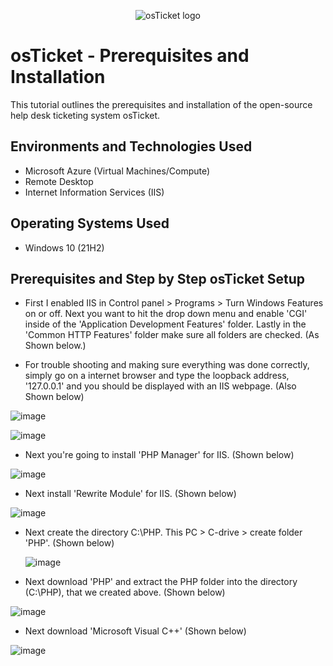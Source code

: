 <p align="center">
<img src="https://i.imgur.com/Clzj7Xs.png" alt="osTicket logo"/>
</p>

<h1>osTicket - Prerequisites and Installation</h1>
This tutorial outlines the prerequisites and installation of the open-source help desk ticketing system osTicket.<br />

<h2>Environments and Technologies Used</h2>

- Microsoft Azure (Virtual Machines/Compute)
- Remote Desktop
- Internet Information Services (IIS)

<h2>Operating Systems Used </h2>

- Windows 10</b> (21H2)

<h2> Prerequisites and Step by Step osTicket Setup</h2>

- First I enabled IIS in Control panel > Programs > Turn Windows Features on or off. Next you want to hit the drop down menu and enable 'CGI' inside of the 'Application Development Features' folder. Lastly in the 'Common HTTP Features' folder make sure all folders are checked. (As Shown below.)

- For trouble shooting and making sure everything was done correctly, simply go on a internet browser and type the loopback address, '127.0.0.1' and you should be displayed with an IIS webpage. (Also Shown below)

![image](https://github.com/calebstreight/osticket-prereqs/assets/162412951/fe30a78b-4935-4cde-9b39-547a6d6347cf)

![image](https://github.com/calebstreight/osticket-prereqs/assets/162412951/5b216df6-a7c7-472f-b442-c1228553ba14)


- Next you're going to install 'PHP Manager' for IIS. (Shown below)

![image](https://github.com/calebstreight/osticket-prereqs/assets/162412951/5ed09a4c-3815-411f-a236-b8c0081d2fc3)


- Next install 'Rewrite Module' for IIS. (Shown below)

![image](https://github.com/calebstreight/osticket-prereqs/assets/162412951/81bf20db-ace5-40e8-8a3b-9d9a3d7b942a)


- Next create the directory C:\PHP. This PC > C-drive > create folder 'PHP'. (Shown below)

  ![image](https://github.com/calebstreight/osticket-prereqs/assets/162412951/be01bc79-d928-4c5e-a342-02e47c0e8f74)


- Next download 'PHP' and extract the PHP folder into the directory (C:\PHP), that we created above. (Shown below)

![image](https://github.com/calebstreight/osticket-prereqs/assets/162412951/49b4b6c7-ec24-411b-ba41-bb3744670737)

  
- Next download 'Microsoft Visual C++' (Shown below)

![image](https://github.com/calebstreight/osticket-prereqs/assets/162412951/43e08267-d484-4dd4-ad62-d900560df509)
